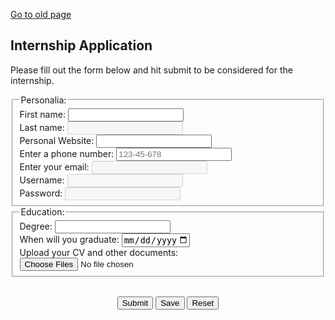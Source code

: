 <!DOCTYPE html>
<html lang="en">
<head>
<title>Internship Application</title>
<meta name="viewport" content="width=device-width, initial-scale=1">
<style>


input.empty {
   box-shadow: 0px 0px 10px red;
}

input.not-empty {
   box-shadow: 0px 0px 10px white;
}
</style>
</head>
<body>
<a href="index.htm">Go to old page</a>
<h2>Internship Application</h2>  
<p>Please fill out the form below and hit submit to be considered for the internship.</p>
<script src="jsfile.js"></script>
    <form>  
     <fieldset>  
        <legend>Personalia:</legend>
         <label for="fname">First name:</label>
         <input type="text" id="fname" name="fname" onchange="OnInputChange(this)" required class="empty"><br>
		 <label for="lname">Last name:</label>
         <input type="text" id="lname" name="lname" onchange="OnInputChange(this)" required disabled class="empty"><br>
		 <label for="website">Personal Website:</label>
         <input type="url" id="website" name="website"><br>
		 <label for="phone">Enter a phone number:</label>
         <input type="tel" id="phone" name="phone" placeholder="123-45-678" pattern="[0-9]{3}-[0-9]{2}-[0-9]{3}"><br>
         <label for="email">Enter your email:</label>
         <input type="email" id="email" name="email" onchange="OnInputChange(this)" required disabled class="empty"><br>
		 <label for="uname">Username:</label>
         <input type="text" id="uname" name="uname" onchange="OnInputChange(this)" required disabled class="empty"><br>
         <label for="pass">Password:</label>
         <input type="password" id="pass" name="pass" onchange="OnInputChange(this)" required disabled class="empty"><br>
	 </fieldset> 
	 <fieldset> 
		 <legend>Education:</legend>
		 <label for="Degree">Degree:</label>
		 <input list="Degree" name="Degree">
         <datalist id="Degree">
         <option value="Associate">
         <option value="Bachelor">
         <option value="Masters">
         <option value="Ph.D.">
         <option value="other">
         </datalist><br>
		 <label for="graduate">When will you graduate:</label>
         <input type="date" id="graduate" name="graduate" max="2022-05-07"><br>
		 <label for="cvfile" >Upload your CV and other documents:</label>  
         <input type="file" id="cvfile" name="cvfile" multiple="multiple"> 
     </fieldset> 
	 <br>
	 <p style="text-align: center;">
	 <input type="submit" id="sub" value="Submit" onclick="missingFields()">
	 <input type="submit" id="sa" value="Save" onclick="DisplayUsername(email)">
	 <input type="reset" id="re" value="Reset">
     </p>  
  </form>  
</body>
</html>

